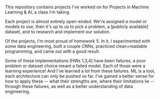 This repository contains projects I've worked on for Projects in Machine Learning & AI, a class I'm taking. 

Each project is almost entirely open-ended. 
We're assigned a model or models to use, then it's up to us to pick a problem, a [publicly available] dataset, and to research and implement our solution. 

Of the projects, I'm most proud of homework 5. In it, I experimented with some data engineering, built a couple CNNs, practiced clean+readable programming, and came out with a good result.

Some of these implementations [HWs 1,3,4] have been failures, a poor problem or dataset choice meant a failed model. Each of those were a learning experience! And I've learned a lot from these failures.  ML is a tool, each architecture can only be pushed so far. I've gained a better sense for how to apply these -- what their strengths are, where their limitations lie -- through these failures, as well as a better understanding of data engineering. 

